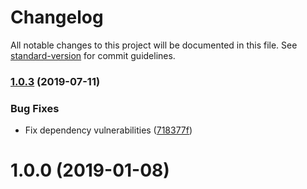 # Changelog

All notable changes to this project will be documented in this file. See [standard-version](https://github.com/conventional-changelog/standard-version) for commit guidelines.

### [1.0.3](https://github.com/zeemyself/react-native-powermanager/compare/v1.0.1...v1.0.3) (2019-07-11)


### Bug Fixes

* Fix dependency vulnerabilities ([718377f](https://github.com/zeemyself/react-native-powermanager/commit/718377f))



<a name="1.0.0"></a>
# 1.0.0 (2019-01-08)
